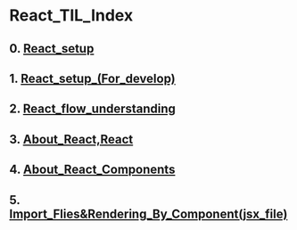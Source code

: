 # React_TIL_Index   

## 0. [React_setup][0_link]
[0_link]:https://github.com/Ereh-Kim/TIL/blob/TIL/framework_study/react_study/React_TIL.files/0.%20React_setup.md "React_setup_링크"

## 1. [React_setup_(For_develop)][1_link]   
[1_link]:https://github.com/Ereh-Kim/TIL/blob/TIL/framework_study/react_study/React_TIL.files/1.React_setup_(For_develop).md "Ract_setup_링크 (개발시)"   

## 2. [React_flow_understanding][2_link]   
[2_link]:https://github.com/Ereh-Kim/TIL/blob/TIL/framework_study/react_study/React_TIL.files/2.React_flow_understanding.md "React_flow_understanding_링크"   

## 3. [About_React,React][3_link]  
[3_link]:https://github.com/Ereh-Kim/TIL/blob/TIL/framework_study/react_study/React_TIL.files/3.About_React%2CReactDom.md "About_React,ReactDom_링크"

## 4. [About_React_Components][4_link]
[4_link]:https://github.com/Ereh-Kim/TIL/blob/TIL/framework_study/react_study/React_TIL.files/4.About_React_Components.md "About_React_Components_링크"

## 5. [Import_Flies&Rendering_By_Component(jsx_file)][5_link]
[5_link]:https://github.com/Ereh-Kim/TIL/blob/TIL/framework_study/react_study/React_TIL.files/5.Import_Files%26Rendering_By_Component(jsx_file).md "Import_Flies&Rendering_By_Component(jsx_file)"